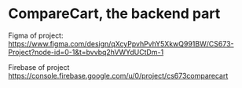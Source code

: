 # CompareCart, the backend part

Figma of project: https://www.figma.com/design/qXcyPpvhPvhY5XkwQ991BW/CS673-Project?node-id=0-1&t=bvvbq2hVWYdUCtDm-1

Firebase of project https://console.firebase.google.com/u/0/project/cs673comparecart
